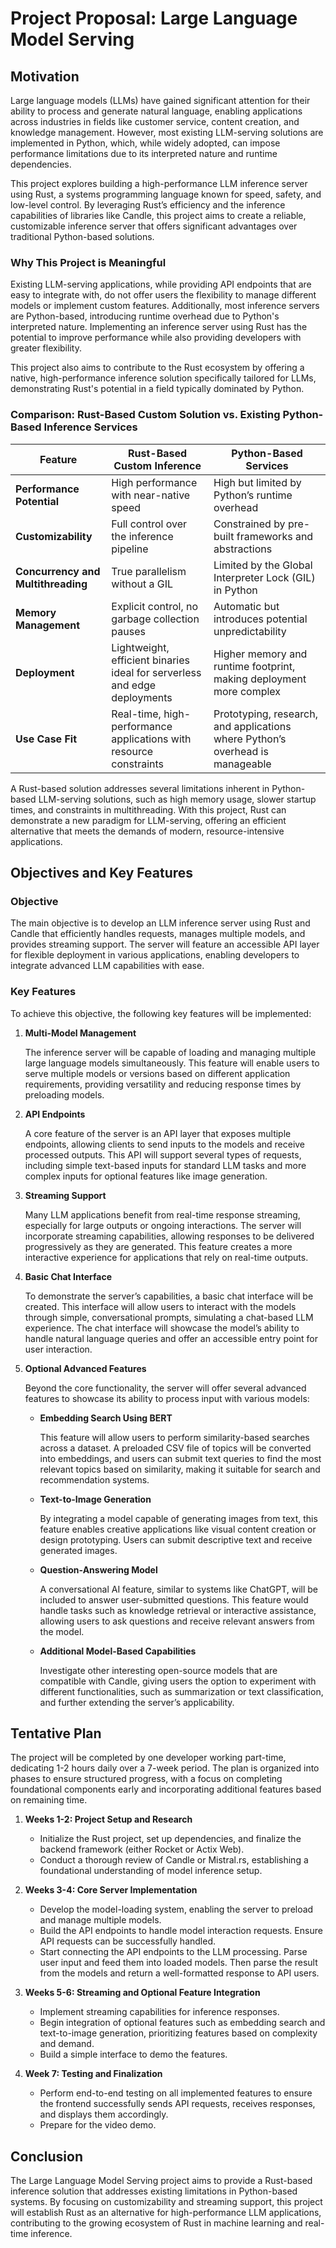 # Project Proposal: Large Language Model Serving

## Motivation

Large language models (LLMs) have gained significant attention for their ability to process and generate natural language, enabling applications across industries in fields like customer service, content creation, and knowledge management. However, most existing LLM-serving solutions are implemented in Python, which, while widely adopted, can impose performance limitations due to its interpreted nature and runtime dependencies.

This project explores building a high-performance LLM inference server using Rust, a systems programming language known for speed, safety, and low-level control. By leveraging Rust’s efficiency and the inference capabilities of libraries like Candle, this project aims to create a reliable, customizable inference server that offers significant advantages over traditional Python-based solutions.

### Why This Project is Meaningful

Existing LLM-serving applications, while providing API endpoints that are easy to integrate with, do not offer users the flexibility to manage different models or implement custom features. Additionally, most inference servers are Python-based, introducing runtime overhead due to Python's interpreted nature. Implementing an inference server using Rust has the potential to improve performance while also providing developers with greater flexibility.

This project also aims to contribute to the Rust ecosystem by offering a native, high-performance inference solution specifically tailored for LLMs, demonstrating Rust's potential in a field typically dominated by Python.

### Comparison: Rust-Based Custom Solution vs. Existing Python-Based Inference Services

| Feature                     | **Rust-Based Custom Inference**                       | **Python-Based Services**                          |
|-----------------------------|------------------------------------------------------|---------------------------------------------------|
| **Performance Potential**   | High performance with near-native speed              | High but limited by Python’s runtime overhead      |
| **Customizability**         | Full control over the inference pipeline             | Constrained by pre-built frameworks and abstractions |
| **Concurrency and Multithreading** | True parallelism without a GIL                   | Limited by the Global Interpreter Lock (GIL) in Python |
| **Memory Management**       | Explicit control, no garbage collection pauses       | Automatic but introduces potential unpredictability |
| **Deployment**              | Lightweight, efficient binaries ideal for serverless and edge deployments | Higher memory and runtime footprint, making deployment more complex |
| **Use Case Fit**            | Real-time, high-performance applications with resource constraints | Prototyping, research, and applications where Python’s overhead is manageable |

A Rust-based solution addresses several limitations inherent in Python-based LLM-serving solutions, such as high memory usage, slower startup times, and constraints in multithreading. With this project, Rust can demonstrate a new paradigm for LLM-serving, offering an efficient alternative that meets the demands of modern, resource-intensive applications.

## Objectives and Key Features

### Objective

The main objective is to develop an LLM inference server using Rust and Candle that efficiently handles requests, manages multiple models, and provides streaming support. The server will feature an accessible API layer for flexible deployment in various applications, enabling developers to integrate advanced LLM capabilities with ease.

### Key Features

To achieve this objective, the following key features will be implemented:

1. **Multi-Model Management**
    
    The inference server will be capable of loading and managing multiple large language models simultaneously. This feature will enable users to serve multiple models or versions based on different application requirements, providing versatility and reducing response times by preloading models.
    
2. **API Endpoints**
    
    A core feature of the server is an API layer that exposes multiple endpoints, allowing clients to send inputs to the models and receive processed outputs. This API will support several types of requests, including simple text-based inputs for standard LLM tasks and more complex inputs for optional features like image generation.
    
3. **Streaming Support**
    
    Many LLM applications benefit from real-time response streaming, especially for large outputs or ongoing interactions. The server will incorporate streaming capabilities, allowing responses to be delivered progressively as they are generated. This feature creates a more interactive experience for applications that rely on real-time outputs.
    
4. **Basic Chat Interface**
    
    To demonstrate the server’s capabilities, a basic chat interface will be created. This interface will allow users to interact with the models through simple, conversational prompts, simulating a chat-based LLM experience. The chat interface will showcase the model’s ability to handle natural language queries and offer an accessible entry point for user interaction.
    
5. **Optional Advanced Features**
    
    Beyond the core functionality, the server will offer several advanced features to showcase its ability to process input with various models:
    
    - **Embedding Search Using BERT**
        
        This feature will allow users to perform similarity-based searches across a dataset. A preloaded CSV file of topics will be converted into embeddings, and users can submit text queries to find the most relevant topics based on similarity, making it suitable for search and recommendation systems.
        
    - **Text-to-Image Generation**
        
        By integrating a model capable of generating images from text, this feature enables creative applications like visual content creation or design prototyping. Users can submit descriptive text and receive generated images.
        
    - **Question-Answering Model**
        
        A conversational AI feature, similar to systems like ChatGPT, will be included to answer user-submitted questions. This feature would handle tasks such as knowledge retrieval or interactive assistance, allowing users to ask questions and receive relevant answers from the model.
        
    - **Additional Model-Based Capabilities**
        
        Investigate other interesting open-source models that are compatible with Candle, giving users the option to experiment with different functionalities, such as summarization or text classification, and further extending the server’s applicability.
        

## Tentative Plan

The project will be completed by one developer working part-time, dedicating 1-2 hours daily over a 7-week period. The plan is organized into phases to ensure structured progress, with a focus on completing foundational components early and incorporating additional features based on remaining time.

1. **Weeks 1-2: Project Setup and Research**
    - Initialize the Rust project, set up dependencies, and finalize the backend framework (either Rocket or Actix Web).
    - Conduct a thorough review of Candle or Mistral.rs, establishing a foundational understanding of model inference setup.

2. **Weeks 3-4: Core Server Implementation**
    - Develop the model-loading system, enabling the server to preload and manage multiple models.
    - Build the API endpoints to handle model interaction requests. Ensure API requests can be successfully handled.
    - Start connecting the API endpoints to the LLM processing. Parse user input and feed them into loaded models. Then parse the result from the models and return a well-formatted response to API users.

3. **Weeks 5-6: Streaming and Optional Feature Integration**
    - Implement streaming capabilities for inference responses.
    - Begin integration of optional features such as embedding search and text-to-image generation, prioritizing features based on complexity and demand.
    - Build a simple interface to demo the features.

4. **Week 7: Testing and Finalization**
    - Perform end-to-end testing on all implemented features to ensure the frontend successfully sends API requests, receives responses, and displays them accordingly.
    - Prepare for the video demo.

## Conclusion

The Large Language Model Serving project aims to provide a Rust-based inference solution that addresses existing limitations in Python-based systems. By focusing on customizability and streaming support, this project will establish Rust as an alternative for high-performance LLM applications, contributing to the growing ecosystem of Rust in machine learning and real-time inference.
